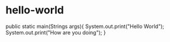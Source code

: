 # hello-world
public static main(Strings args){
  System.out.print("Hello World");
  System.out.print("How are you doing");
}
